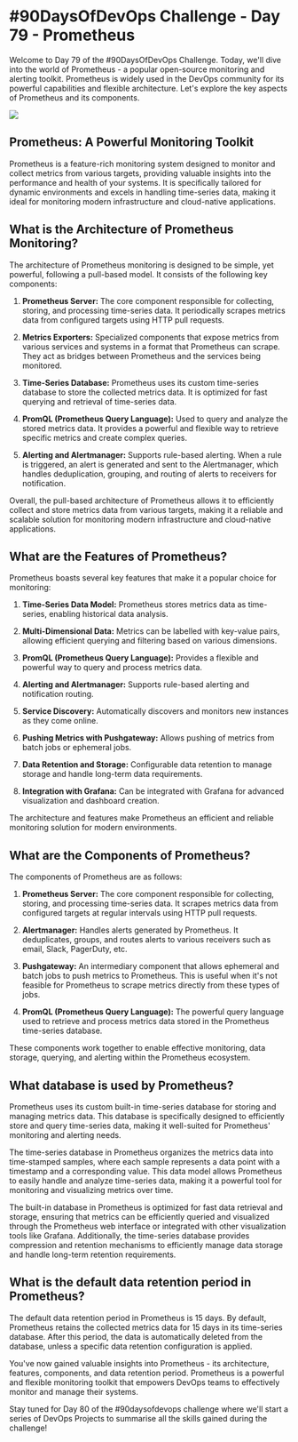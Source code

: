# #90DaysOfDevOps Challenge - Day 79 - Prometheus

Welcome to Day 79 of the #90DaysOfDevOps Challenge. Today, we'll dive into the world of Prometheus - a popular open-source monitoring and alerting toolkit. Prometheus is widely used in the DevOps community for its powerful capabilities and flexible architecture. Let's explore the key aspects of Prometheus and its components.

![](https://cdn.hashnode.com/res/hashnode/image/upload/v1690056672095/7bca84a9-f9b9-4380-9a78-64e0a0184be0.png)

## Prometheus: A Powerful Monitoring Toolkit

Prometheus is a feature-rich monitoring system designed to monitor and collect metrics from various targets, providing valuable insights into the performance and health of your systems. It is specifically tailored for dynamic environments and excels in handling time-series data, making it ideal for monitoring modern infrastructure and cloud-native applications.

## What is the Architecture of Prometheus Monitoring?

The architecture of Prometheus monitoring is designed to be simple, yet powerful, following a pull-based model. It consists of the following key components:

1. **Prometheus Server:** The core component responsible for collecting, storing, and processing time-series data. It periodically scrapes metrics data from configured targets using HTTP pull requests.
    
2. **Metrics Exporters:** Specialized components that expose metrics from various services and systems in a format that Prometheus can scrape. They act as bridges between Prometheus and the services being monitored.
    
3. **Time-Series Database:** Prometheus uses its custom time-series database to store the collected metrics data. It is optimized for fast querying and retrieval of time-series data.
    
4. **PromQL (Prometheus Query Language):** Used to query and analyze the stored metrics data. It provides a powerful and flexible way to retrieve specific metrics and create complex queries.
    
5. **Alerting and Alertmanager:** Supports rule-based alerting. When a rule is triggered, an alert is generated and sent to the Alertmanager, which handles deduplication, grouping, and routing of alerts to receivers for notification.
    

Overall, the pull-based architecture of Prometheus allows it to efficiently collect and store metrics data from various targets, making it a reliable and scalable solution for monitoring modern infrastructure and cloud-native applications.

## What are the Features of Prometheus?

Prometheus boasts several key features that make it a popular choice for monitoring:

1. **Time-Series Data Model:** Prometheus stores metrics data as time-series, enabling historical data analysis.
    
2. **Multi-Dimensional Data:** Metrics can be labelled with key-value pairs, allowing efficient querying and filtering based on various dimensions.
    
3. **PromQL (Prometheus Query Language):** Provides a flexible and powerful way to query and process metrics data.
    
4. **Alerting and Alertmanager:** Supports rule-based alerting and notification routing.
    
5. **Service Discovery:** Automatically discovers and monitors new instances as they come online.
    
6. **Pushing Metrics with Pushgateway:** Allows pushing of metrics from batch jobs or ephemeral jobs.
    
7. **Data Retention and Storage:** Configurable data retention to manage storage and handle long-term data requirements.
    
8. **Integration with Grafana:** Can be integrated with Grafana for advanced visualization and dashboard creation.
    

The architecture and features make Prometheus an efficient and reliable monitoring solution for modern environments.

## What are the Components of Prometheus?

The components of Prometheus are as follows:

1. **Prometheus Server:** The core component responsible for collecting, storing, and processing time-series data. It scrapes metrics data from configured targets at regular intervals using HTTP pull requests.
    
2. **Alertmanager:** Handles alerts generated by Prometheus. It deduplicates, groups, and routes alerts to various receivers such as email, Slack, PagerDuty, etc.
    
3. **Pushgateway:** An intermediary component that allows ephemeral and batch jobs to push metrics to Prometheus. This is useful when it's not feasible for Prometheus to scrape metrics directly from these types of jobs.
    
4. **PromQL (Prometheus Query Language):** The powerful query language used to retrieve and process metrics data stored in the Prometheus time-series database.
    

These components work together to enable effective monitoring, data storage, querying, and alerting within the Prometheus ecosystem.

## What database is used by Prometheus?

Prometheus uses its custom built-in time-series database for storing and managing metrics data. This database is specifically designed to efficiently store and query time-series data, making it well-suited for Prometheus' monitoring and alerting needs.

The time-series database in Prometheus organizes the metrics data into time-stamped samples, where each sample represents a data point with a timestamp and a corresponding value. This data model allows Prometheus to easily handle and analyze time-series data, making it a powerful tool for monitoring and visualizing metrics over time.

The built-in database in Prometheus is optimized for fast data retrieval and storage, ensuring that metrics can be efficiently queried and visualized through the Prometheus web interface or integrated with other visualization tools like Grafana. Additionally, the time-series database provides compression and retention mechanisms to efficiently manage data storage and handle long-term retention requirements.

## What is the default data retention period in Prometheus?

The default data retention period in Prometheus is 15 days. By default, Prometheus retains the collected metrics data for 15 days in its time-series database. After this period, the data is automatically deleted from the database, unless a specific data retention configuration is applied.

You've now gained valuable insights into Prometheus - its architecture, features, components, and data retention period. Prometheus is a powerful and flexible monitoring toolkit that empowers DevOps teams to effectively monitor and manage their systems.

Stay tuned for Day 80 of the #90daysofdevops challenge where we'll start a series of DevOps Projects to summarise all the skills gained during the challenge!
